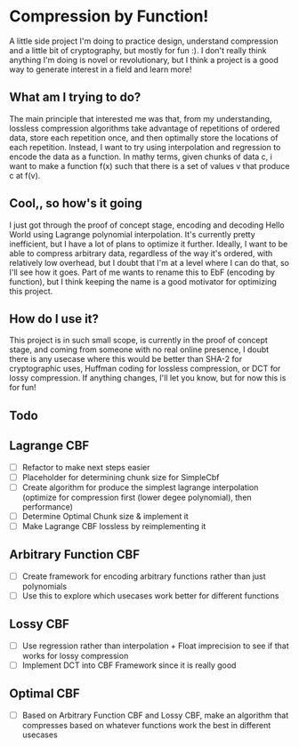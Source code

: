 # Compression by Function!
A little side project I'm doing to practice design, understand compression and a little bit of cryptography, but mostly for fun :). I don't really think anything I'm doing is novel or revolutionary, but I think a project is a good way to generate interest in a field and learn more!

## What am I trying to do?
The main principle that interested me was that, from my understanding, lossless compression algorithms take advantage of repetitions of ordered data, store each repetition once, and then optimally store the locations of each repetition. Instead, I want to try using interpolation and regression to encode the data as a function. In mathy terms, given chunks of data c, i want to make a function f(x) such that there is a set of values v that produce c at f(v).

## Cool,, so how's it going
I just got through the proof of concept stage, encoding and decoding Hello World using Lagrange polynomial interpolation. It's currently pretty inefficient, but I have a lot of plans to optimize it further. Ideally, I want to be able to compress arbitrary data, regardless of the way it's ordered, with relatively low overhead, but I doubt that I'm at a level where I can do that, so I'll see how it goes. Part of me wants to rename this to EbF (encoding by function), but I think keeping the name is a good motivator for optimizing this project.

## How do I use it?
This project is in such small scope, is currently in the proof of concept stage, and coming from someone with no real online presence, I doubt there is any usecase where this would be better than SHA-2 for cryptographic uses, Huffman coding for lossless compression, or DCT for lossy compression. If anything changes, I'll let you know, but for now this is for fun! 

## Todo
## Lagrange CBF
- [ ] Refactor to make next steps easier
- [ ] Placeholder for determining chunk size for SimpleCbf
- [ ] Create algorithm for produce the simplest lagrange interpolation (optimize for compression first (lower degee polynomial), then performance)
- [ ] Determine Optimal Chunk size & implement it
- [ ] Make Lagrange CBF lossless by reimplementing it

## Arbitrary Function CBF
- [ ] Create framework for encoding arbitrary functions rather than just polynomials
- [ ] Use this to explore which usecases work better for different functions

## Lossy CBF
- [ ] Use regression rather than interpolation + Float imprecision to see if that works for lossy compression
- [ ] Implement DCT into CBF Framework since it is really good

## Optimal CBF
- [ ] Based on Arbitrary Function CBF and Lossy CBF, make an algorithm that compresses based on whatever functions work the best in different usecases
